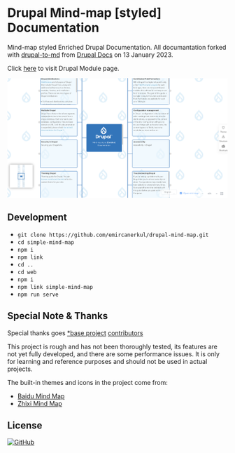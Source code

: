 # Drupal Mind-map [styled] Documentation

Mind-map styled Enriched Drupal Documentation. All documantation forked with [drupal-to-md](https://github.com/emircanerkul/drupal-to-md) from [Drupal Docs](https://www.drupal.org/docs) on 13 January 2023.

Click [here](https://www.drupal.org/project/mindmap) to visit Drupal Module page.

![Preview](preview.png)

## Development

* `git clone https://github.com/emircanerkul/drupal-mind-map.git`
* `cd simple-mind-map`
* `npm i`
* `npm link`
* `cd ..`
* `cd web`
* `npm i`
* `npm link simple-mind-map`
* `npm run serve`


## Special Note & Thanks

Special thanks goes [*base project](https://github.com/wanglin2/mind-map) [contributors](https://github.com/wanglin2/mind-map/graphs/contributors) 

This project is rough and has not been thoroughly tested, its features are not
yet fully developed, and there are some performance issues. It is only for
learning and reference purposes and should not be used in actual projects.

The built-in themes and icons in the project come from:

* [Baidu Mind Map](https://naotu.baidu.com/)
* [Zhixi Mind Map](https://www.zhixi.com/)

## License

[![GitHub](https://img.shields.io/github/license/emircanerkul/drupal-to-md?style=for-the-badge)](LICENSE)
